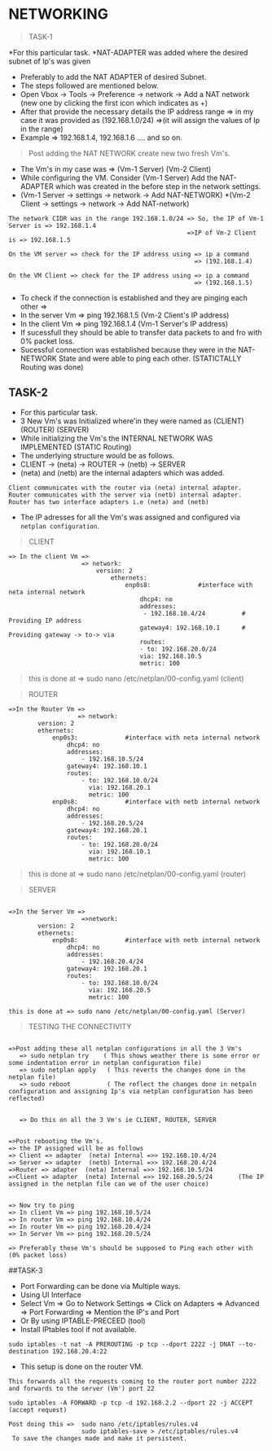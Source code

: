 # NETWORKING

> TASK-1

*For this particular task. 
*NAT-ADAPTER was added where the desired subnet of Ip's was given
* Preferably to add the NAT ADAPTER of desired Subnet.
* The steps followed are mentioned below.
* Open Vbox -> Tools -> Preference -> network -> Add a NAT network (new one by clicking the first icon which indicates as +)
* After that provide the necessary details the IP address range => in my case it was provided as (192.168.1.0/24)  =>(it will assign the values of Ip in the range)
* Example => 192.168.1.4, 192.168.1.6 .... and so on.

> Post adding the NAT NETWORK create new two fresh Vm's.

* The Vm's in my case was => (Vm-1 Server)   (Vm-2 Client)
* While configuring the VM. Consider (Vm-1 Server)  Add the NAT-ADAPTER which was created in the before step in the network settings.
* (Vm-1 Server -> settings -> network -> Add NAT-NETWORK)
*(Vm-2  Client -> settings -> network -> Add NAT-network)
```
The network CIDR was in the range 192.168.1.0/24 => So, the IP of Vm-1 Server is => 192.168.1.4
                                                 =>IP of Vm-2 Client is => 192.168.1.5
 ```
``` 
On the VM server => check for the IP address using => ip a command
                                                   => (192.168.1.4)  
```
```
On the VM Client => check for the IP address using => ip a command
                                                   => (192.168.1.5)
```


* To check if the connection is established and they are pinging each other =>
* In the server Vm => ping 192.168.1.5 (Vm-2 Client's IP address)
* In the client Vm => ping 192.168.1.4 (Vm-1 Server's IP address)
* If sucessfull they should be able to transfer data packets to and fro with 0% packet loss.
* Sucessful connection was established because they were in the NAT-NETWORK State and were able to ping each other. (STATICTALLY Routing was done)


## TASK-2

* For this particular task.
* 3 New Vm's was Initialized where'in they were named as (CLIENT) (ROUTER) (SERVER)
* While initializing the Vm's the INTERNAL NETWORK WAS IMPLEMENTED (STATIC Routing)
* The underlying structure would be as follows.
* CLIENT -> (neta) -> ROUTER -> (netb) -> SERVER
* (neta) and (netb) are the internal adapters which was added.
```
Client communicates with the router via (neta) internal adapter.
Router communicates with the server via (netb) internal adapter.
Router has two interface adapters i.e (neta) and (netb)
```
* The IP adresses for all the Vm's was assigned and configured via `netplan configuration`.

> CLIENT
```
=> In the client Vm =>
                    => network:
                        version: 2
                            ethernets:
                                enp0s8:             #interface with neta internal network
                                    dhcp4: no
                                    addresses:
                                     - 192.168.10.4/24          # Providing IP address
                                    gateway4: 192.168.10.1      # Providing gateway -> to-> via
                                    routes:
                                    - to: 192.168.20.0/24
                                    via: 192.168.10.5
                                    metric: 100
```
> this is done at => sudo nano /etc/netplan/00-config.yaml (client)

> ROUTER
```
=>In the Router Vm =>
                   => network:
        version: 2
        ethernets:
            enp0s3:             #interface with neta internal network
                dhcp4: no
                addresses:
                    - 192.168.10.5/24
                gateway4: 192.168.10.1
                routes:
                    - to: 192.168.10.0/24
                      via: 192.168.20.1
                      metric: 100
            enp0s8:             #interface with netb internal network
                dhcp4: no
                addresses:
                    - 192.168.20.5/24
                gateway4: 192.168.20.1
                routes:
                    - to: 192.168.20.0/24
                      via: 192.168.10.1
                      metric: 100

```

> this is done at => sudo nano /etc/netplan/00-config.yaml (router)

> SERVER

```

=>In the Server Vm =>
                    =>network:
        version: 2
        ethernets:
            enp0s8:             #interface with netb internal network
                dhcp4: no
                addresses:
                    - 192.168.20.4/24
                gateway4: 192.168.20.1
                routes:
                    - to: 192.168.10.0/24
                      via: 192.168.20.5
                      metric: 100

this is done at => sudo nano /etc/netplan/00-config.yaml (Server)
```

> TESTING THE CONNECTIVITY
```

=>Post adding these all netplan configurations in all the 3 Vm's 
   => sudo netplan try    ( This shows weather there is some error or some indentation error in netplan configuration file)
   => sudo netplan apply   ( This reverts the changes done in the netplan file)
   => sudo reboot          ( The reflect the changes done in netpaln configuration and assigning Ip's via netplan configuration has been reflected) 


   => Do this on all the 3 Vm's ie CLIENT, ROUTER, SERVER


=>Post rebooting the Vm's.
=> the IP assigned will be as follows
=> Client => adapter  (neta) Internal =>> 192.168.10.4/24  
=> Server => adapter  (netb) Internal =>> 192.168.20.4/24 
=>Router => adapter  (neta) Internal =>> 192.168.10.5/24  
=>Client => adapter  (neta) Internal =>> 192.168.20.5/24       (The IP assigned in the netplan file can we of the user choice)


=> Now try to ping 
=> In client Vm => ping 192.168.10.5/24 
=> In router Vm => ping 192.168.10.4/24
=> In router Vm => ping 192.168.20.4/24
=> In Server Vm => ping 192.168.20.5/24

=> Preferably these Vm's should be supposed to Ping each other with (0% packet loss)
```

##TASK-3

* Port Forwarding can be done via Multiple ways.
* Using UI Interface
* Select Vm => Go to Network Settings => Click on Adapters => Advanced => Port Forwarding => Mention the IP's and Port
* Or By using IPTABLE-PRECEED (tool)
* Install IPtables tool if not available.
```
sudo iptables -t nat -A PREROUTING -p tcp --dport 2222 -j DNAT --to-destination 192.168.20.4:22
```
* This setup is done on the router VM. 
```
This forwards all the requests coming to the router port number 2222 and forwards to the server (Vm') port 22
```
```
sudo iptables -A FORWARD -p tcp -d 192.168.2.2 --dport 22 -j ACCEPT (accept request)
```
```
Post doing this =>  sudo nano /etc/iptables/rules.v4
                    sudo iptables-save > /etc/iptables/rules.v4
 To save the changes made and make it persistent.

```
